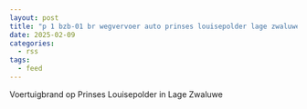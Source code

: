```yaml
---
layout: post
title: "p 1 bzb-01 br wegvervoer auto prinses louisepolder lage zwaluwe 205431"
date: 2025-02-09
categories: 
  - rss
tags: 
  - feed
---
```


Voertuigbrand op Prinses Louisepolder in Lage Zwaluwe
